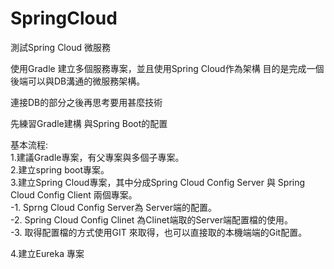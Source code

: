 # SpringCloud
測試Spring Cloud 微服務

使用Gradle 建立多個服務專案，並且使用Spring Cloud作為架構
目的是完成一個後端可以與DB溝通的微服務架構。


連接DB的部分之後再思考要用甚麼技術

先練習Gradle建構 與Spring Boot的配置

基本流程:</br>
1.建議Gradle專案，有父專案與多個子專案。</br>
2.建立spring boot專案。</br>
3.建立Spring Cloud專案，其中分成Spring Cloud Config Server 與 Spring Cloud Config Client 兩個專案。</br>
  -1. Sprng Cloud Config Server為 Server端的配置。</br>
  -2. Spring Cloud Config Clinet 為Clinet端取的Server端配置檔的使用。</br>
  -3. 取得配置檔的方式使用GIT 來取得，也可以直接取的本機端端的Git配置。</br>

4.建立Eureka 專案



